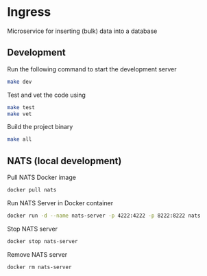 # Ingress

Microservice for inserting (bulk) data into a database

## Development

Run the following command to start the development server

```sh
make dev
```

Test and vet the code using

```sh
make test
make vet
```

Build the project binary

```sh
make all
```

## NATS (local development)

Pull NATS Docker image
```sh
docker pull nats
```

Run NATS Server in Docker container
```sh
docker run -d --name nats-server -p 4222:4222 -p 8222:8222 nats
```

Stop NATS server
```sh
docker stop nats-server
```

Remove NATS server
```sh
docker rm nats-server
```

